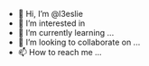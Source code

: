 - 👋 Hi, I’m @l3eslie
- 👀 I’m interested in 
- 🌱 I’m currently learning ...
- 💞️ I’m looking to collaborate on ...
- 📫 How to reach me ...

<!---
l3eslie/l3eslie is a ✨ special ✨ repository because its `README.md` (this file) appears on your GitHub profile.
You can click the Preview link to take a look at your changes.
--->
